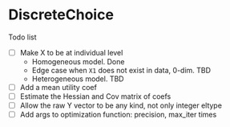 # DiscreteChoice

Todo list

- [ ] Make X to be at individual level
  - Homogeneous model. Done
  - Edge case when `X1` does not exist in data, 0-dim. TBD
  - Heterogeneous model. TBD
- [ ] Add a mean utility coef
- [ ] Estimate the Hessian and Cov matrix of coefs
- [ ] Allow the raw Y vector to be any kind, not only integer eltype
- [ ] Add args to optimization function: precision, max_iter times